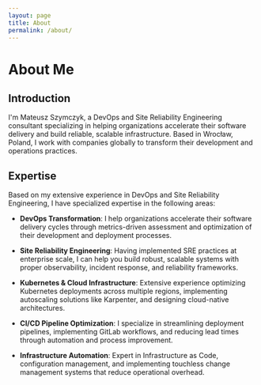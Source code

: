 ```yaml
---
layout: page
title: About
permalink: /about/
---
```


# About Me

## Introduction

I'm Mateusz Szymczyk, a DevOps and Site Reliability Engineering consultant specializing in helping organizations accelerate their software delivery and build reliable, scalable infrastructure. Based in Wrocław, Poland, I work with companies globally to transform their development and operations practices.

## Expertise

Based on my extensive experience in DevOps and Site Reliability Engineering, I have specialized expertise in the following areas:

* **DevOps Transformation**: I help organizations accelerate their software delivery cycles through metrics-driven assessment and optimization of their development and deployment processes.

* **Site Reliability Engineering**: Having implemented SRE practices at enterprise scale, I can help you build robust, scalable systems with proper observability, incident response, and reliability frameworks.

* **Kubernetes & Cloud Infrastructure**: Extensive experience optimizing Kubernetes deployments across multiple regions, implementing autoscaling solutions like Karpenter, and designing cloud-native architectures.

* **CI/CD Pipeline Optimization**: I specialize in streamlining deployment pipelines, implementing GitLab workflows, and reducing lead times through automation and process improvement.

* **Infrastructure Automation**: Expert in Infrastructure as Code, configuration management, and implementing touchless change management systems that reduce operational overhead.
